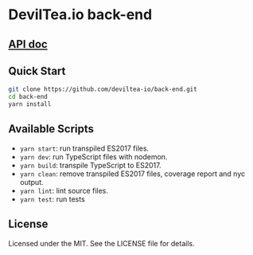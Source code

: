# DevilTea.io back-end

## [API doc](https://hackmd.io/s/Sk-Y1H1wV)

## Quick Start

```sh
git clone https://github.com/deviltea-io/back-end.git
cd back-end
yarn install
```

## Available Scripts

- `yarn start`: run transpiled ES2017 files.
- `yarn dev`: run TypeScript files with nodemon.
- `yarn build`: transpile TypeScript to ES2017.
- `yarn clean`: remove transpiled ES2017 files, coverage report and nyc output.
- `yarn lint`: lint source files.
- `yarn test`: run tests

## License

Licensed under the MIT. See the LICENSE file for details.
